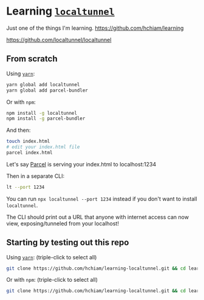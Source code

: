 # Learning [`localtunnel`](https://github.com/localtunnel/localtunnel)

Just one of the things I'm learning. <https://github.com/hchiam/learning>

<https://github.com/localtunnel/localtunnel>

## From scratch

Using [`yarn`](https://github.com/hchiam/learning-yarn):

```bash
yarn global add localtunnel
yarn global add parcel-bundler
```

Or with `npm`:

```bash
npm install -g localtunnel
npm install -g parcel-bundler
```

And then:

```bash
touch index.html
# edit your index.html file
parcel index.html
```

Let's say [Parcel](https://github.com/hchiam/learning-parcel) is serving your index.html to localhost:1234

Then in a separate CLI:

```bash
lt --port 1234
```

You can run `npx localtunnel --port 1234` instead if you don't want to install `localtunnel`.

The CLI should print out a URL that anyone with internet access can now view, exposing/tunneled from your localhost!

## Starting by testing out this repo

Using [`yarn`](https://github.com/hchiam/learning-yarn): (triple-click to select all)

```bash
git clone https://github.com/hchiam/learning-localtunnel.git && cd learning-localtunnel && yarn; # and then ...
```

Or with `npm`: (triple-click to select all)

```bash
git clone https://github.com/hchiam/learning-localtunnel.git && cd learning-localtunnel && npm install; # and then ...
```
